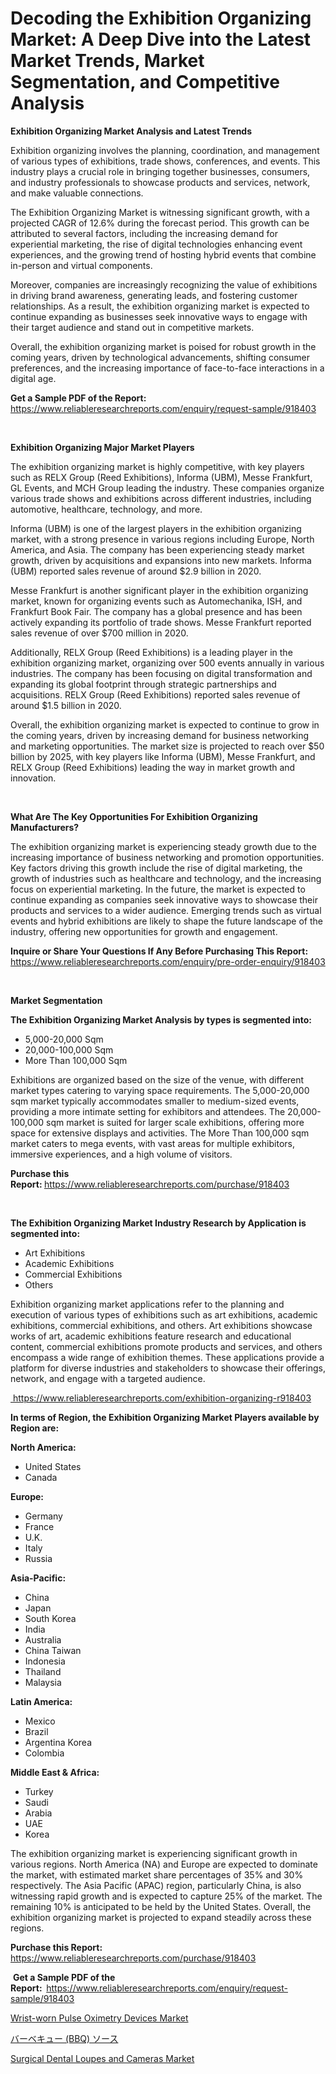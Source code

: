 <p><h1>Decoding the Exhibition Organizing Market: A Deep Dive into the Latest Market Trends, Market Segmentation, and Competitive Analysis</h1></p><p><strong>Exhibition Organizing Market Analysis and Latest Trends</strong></p>
<p><p>Exhibition organizing involves the planning, coordination, and management of various types of exhibitions, trade shows, conferences, and events. This industry plays a crucial role in bringing together businesses, consumers, and industry professionals to showcase products and services, network, and make valuable connections. </p><p>The Exhibition Organizing Market is witnessing significant growth, with a projected CAGR of 12.6% during the forecast period. This growth can be attributed to several factors, including the increasing demand for experiential marketing, the rise of digital technologies enhancing event experiences, and the growing trend of hosting hybrid events that combine in-person and virtual components. </p><p>Moreover, companies are increasingly recognizing the value of exhibitions in driving brand awareness, generating leads, and fostering customer relationships. As a result, the exhibition organizing market is expected to continue expanding as businesses seek innovative ways to engage with their target audience and stand out in competitive markets.</p><p>Overall, the exhibition organizing market is poised for robust growth in the coming years, driven by technological advancements, shifting consumer preferences, and the increasing importance of face-to-face interactions in a digital age.</p></p>
<p><strong>Get a Sample PDF of the Report:&nbsp;</strong> <a href="https://www.reliableresearchreports.com/enquiry/request-sample/918403">https://www.reliableresearchreports.com/enquiry/request-sample/918403</a></p>
<p>&nbsp;</p>
<p><strong>Exhibition Organizing Major Market Players</strong></p>
<p><p>The exhibition organizing market is highly competitive, with key players such as RELX Group (Reed Exhibitions), Informa (UBM), Messe Frankfurt, GL Events, and MCH Group leading the industry. These companies organize various trade shows and exhibitions across different industries, including automotive, healthcare, technology, and more.</p><p>Informa (UBM) is one of the largest players in the exhibition organizing market, with a strong presence in various regions including Europe, North America, and Asia. The company has been experiencing steady market growth, driven by acquisitions and expansions into new markets. Informa (UBM) reported sales revenue of around $2.9 billion in 2020.</p><p>Messe Frankfurt is another significant player in the exhibition organizing market, known for organizing events such as Automechanika, ISH, and Frankfurt Book Fair. The company has a global presence and has been actively expanding its portfolio of trade shows. Messe Frankfurt reported sales revenue of over $700 million in 2020.</p><p>Additionally, RELX Group (Reed Exhibitions) is a leading player in the exhibition organizing market, organizing over 500 events annually in various industries. The company has been focusing on digital transformation and expanding its global footprint through strategic partnerships and acquisitions. RELX Group (Reed Exhibitions) reported sales revenue of around $1.5 billion in 2020.</p><p>Overall, the exhibition organizing market is expected to continue to grow in the coming years, driven by increasing demand for business networking and marketing opportunities. The market size is projected to reach over $50 billion by 2025, with key players like Informa (UBM), Messe Frankfurt, and RELX Group (Reed Exhibitions) leading the way in market growth and innovation.</p></p>
<p>&nbsp;</p>
<p><strong>What Are The Key Opportunities For Exhibition Organizing Manufacturers?</strong></p>
<p><p>The exhibition organizing market is experiencing steady growth due to the increasing importance of business networking and promotion opportunities. Key factors driving this growth include the rise of digital marketing, the growth of industries such as healthcare and technology, and the increasing focus on experiential marketing. In the future, the market is expected to continue expanding as companies seek innovative ways to showcase their products and services to a wider audience. Emerging trends such as virtual events and hybrid exhibitions are likely to shape the future landscape of the industry, offering new opportunities for growth and engagement.</p></p>
<p><strong>Inquire or Share Your Questions If Any Before Purchasing This Report:</strong> <a href="https://www.reliableresearchreports.com/enquiry/pre-order-enquiry/918403">https://www.reliableresearchreports.com/enquiry/pre-order-enquiry/918403</a></p>
<p>&nbsp;</p>
<p><strong>Market Segmentation</strong></p>
<p><strong>The Exhibition Organizing Market Analysis by types is segmented into:</strong></p>
<p><ul><li>5,000-20,000 Sqm</li><li>20,000-100,000 Sqm</li><li>More Than 100,000 Sqm</li></ul></p>
<p><p>Exhibitions are organized based on the size of the venue, with different market types catering to varying space requirements. The 5,000-20,000 sqm market typically accommodates smaller to medium-sized events, providing a more intimate setting for exhibitors and attendees. The 20,000-100,000 sqm market is suited for larger scale exhibitions, offering more space for extensive displays and activities. The More Than 100,000 sqm market caters to mega events, with vast areas for multiple exhibitors, immersive experiences, and a high volume of visitors.</p></p>
<p><strong>Purchase this Report:&nbsp;</strong><a href="https://www.reliableresearchreports.com/purchase/918403">https://www.reliableresearchreports.com/purchase/918403</a></p>
<p>&nbsp;</p>
<p><strong>The Exhibition Organizing Market Industry Research by Application is segmented into:</strong></p>
<p><ul><li>Art Exhibitions</li><li>Academic Exhibitions</li><li>Commercial Exhibitions</li><li>Others</li></ul></p>
<p><p>Exhibition organizing market applications refer to the planning and execution of various types of exhibitions such as art exhibitions, academic exhibitions, commercial exhibitions, and others. Art exhibitions showcase works of art, academic exhibitions feature research and educational content, commercial exhibitions promote products and services, and others encompass a wide range of exhibition themes. These applications provide a platform for diverse industries and stakeholders to showcase their offerings, network, and engage with a targeted audience.</p></p>
<p><a href="https://www.reliableresearchreports.com/exhibition-organizing-r918403">&nbsp;https://www.reliableresearchreports.com/exhibition-organizing-r918403</a></p>
<p><strong>In terms of Region, the Exhibition Organizing Market Players available by Region are:</strong></p>
<p>
    <p> <strong> North America: </strong>
        <ul>
            <li>United States</li>
            <li>Canada</li>
        </ul>
        </p> 
    <p> <strong> Europe: </strong>
        <ul>
            <li>Germany</li>
            <li>France</li>
            <li>U.K.</li>
            <li>Italy</li>
            <li>Russia</li>
        </ul>
        </p> 
    <p> <strong> Asia-Pacific: </strong>
        <ul>
            <li>China</li>
            <li>Japan</li>
            <li>South Korea</li>
            <li>India</li>
            <li>Australia</li>
            <li>China Taiwan</li>
            <li>Indonesia</li>
            <li>Thailand</li>
            <li>Malaysia</li>
        </ul>
        </p> 
    <p> <strong> Latin America: </strong>
        <ul>
            <li>Mexico</li>
            <li>Brazil</li>
            <li>Argentina Korea</li>
            <li>Colombia</li>
        </ul>
        </p> 
    <p> <strong> Middle East & Africa: </strong>
        <ul>
            <li>Turkey</li>
            <li>Saudi</li>
            <li>Arabia</li>
            <li>UAE</li>
            <li>Korea</li>
        </ul>
    </p>
    </p>
<p><p>The exhibition organizing market is experiencing significant growth in various regions. North America (NA) and Europe are expected to dominate the market, with estimated market share percentages of 35% and 30% respectively. The Asia Pacific (APAC) region, particularly China, is also witnessing rapid growth and is expected to capture 25% of the market. The remaining 10% is anticipated to be held by the United States. Overall, the exhibition organizing market is projected to expand steadily across these regions.</p></p>
<p><strong>Purchase this Report: </strong><a href="https://www.reliableresearchreports.com/purchase/918403">https://www.reliableresearchreports.com/purchase/918403</a></p>
<p>&nbsp;<strong>Get a Sample PDF of the Report:&nbsp;&nbsp;</strong><a href="https://www.reliableresearchreports.com/enquiry/request-sample/918403">https://www.reliableresearchreports.com/enquiry/request-sample/918403</a></p>
<p><strong></strong></p>
<p><p><a href="https://github.com/abdillahsp58/Market-Research-Report-List-1/blob/main/wrist-worn-pulse-oximetry-devices-market.md">Wrist-worn Pulse Oximetry Devices Market</a></p><p><a href="https://github.com/CarlieShields/Market-Research-Report-List-2/blob/main/9154400175101.md">バーベキュー (BBQ) ソース</a></p><p><a href="https://github.com/isharif044/Market-Research-Report-List-1/blob/main/surgical-dental-loupes-and-cameras-market.md">Surgical Dental Loupes and Cameras Market</a></p></p>